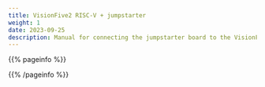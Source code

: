 ```yaml
---
title: VisionFive2 RISC-V + jumpstarter
weight: 1
date: 2023-09-25
description: Manual for connecting the jumpstarter board to the VisionFive2 RISC-V board to jumpstarter.
---
```


{{% pageinfo %}}

{{% /pageinfo %}}